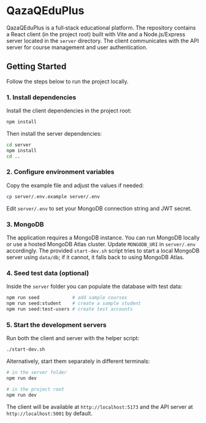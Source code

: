 # QazaQEduPlus

QazaQEduPlus is a full‑stack educational platform. The repository contains a React
client (in the project root) built with Vite and a Node.js/Express server located
in the `server` directory. The client communicates with the API server for course
management and user authentication.

## Getting Started

Follow the steps below to run the project locally.

### 1. Install dependencies

Install the client dependencies in the project root:

```bash
npm install
```

Then install the server dependencies:

```bash
cd server
npm install
cd ..
```

### 2. Configure environment variables

Copy the example file and adjust the values if needed:

```bash
cp server/.env.example server/.env
```

Edit `server/.env` to set your MongoDB connection string and JWT secret.

### 3. MongoDB

The application requires a MongoDB instance. You can run MongoDB locally or
use a hosted MongoDB Atlas cluster. Update `MONGODB_URI` in `server/.env`
accordingly. The provided `start-dev.sh` script tries to start a local MongoDB
server using `data/db`; if it cannot, it falls back to using MongoDB Atlas.

### 4. Seed test data (optional)

Inside the `server` folder you can populate the database with test data:

```bash
npm run seed            # add sample courses
npm run seed:student    # create a sample student
npm run seed:test-users # create test accounts
```

### 5. Start the development servers

Run both the client and server with the helper script:

```bash
./start-dev.sh
```

Alternatively, start them separately in different terminals:

```bash
# in the server folder
npm run dev

# in the project root
npm run dev
```

The client will be available at `http://localhost:5173` and the API server at
`http://localhost:5001` by default.

